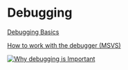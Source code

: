 # Debugging

[Debugging Basics](https://docs.microsoft.com/en-us/visualstudio/debugger/debugging-absolute-beginners?view=vs-2019)

[How to work with the debugger (MSVS)](https://docs.microsoft.com/en-us/visualstudio/debugger/debugger-feature-tour?view=vs-2019&fbclid=IwAR2jRhtIVDZXJzKH2X2LRmmxN1cT73xL74a9PYePzei-808_VigOD5WZuyI)

[![Why debugging is Important](http://i3.ytimg.com/vi/2yXYNxNgJek/maxresdefault.jpg)](https://www.youtube.com/watch?v=2yXYNxNgJek&fbclid=IwAR1kowqfq-HAaClhMP5jRZPf6X3wNFRSI0q_deyblTyLIdh13pL7KftNSZs)
